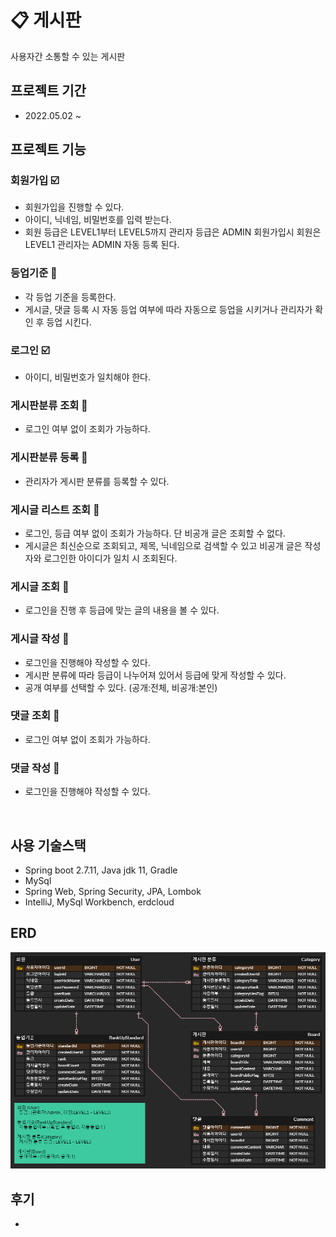 # :clipboard: 게시판
사용자간 소통할 수 있는 게시판

## 프로젝트 기간
* 2022.05.02 ~
  <br>

## 프로젝트 기능
### 회원가입 :ballot_box_with_check:
* 회원가입을 진행할 수 있다.
* 아이디, 닉네임, 비밀번호를 입력 받는다.
* 회원 등급은 LEVEL1부터 LEVEL5까지 관리자 등급은 ADMIN 회원가입시 회원은 LEVEL1 관리자는 ADMIN 자동 등록 된다.

### 등업기준 :black_square_button:
* 각 등업 기준을 등록한다.
* 게시글, 댓글 등록 시 자동 등업 여부에 따라 자동으로 등업을 시키거나 관리자가 확인 후 등업 시킨다.

### 로그인 :ballot_box_with_check:
* 아이디, 비밀번호가 일치해야 한다.

### 게시판분류 조회 :black_square_button:
* 로그인 여부 없이 조회가 가능하다.

### 게시판분류 등록 :black_square_button:
* 관리자가 게시판 분류를 등록할 수 있다.

### 게시글 리스트 조회 :black_square_button:
* 로그인, 등급 여부 없이 조회가 가능하다. 단 비공개 글은 조회할 수 없다.
* 게시글은 최신순으로 조회되고, 제목, 닉네임으로 검색할 수 있고 비공개 글은 작성자와 로그인한 아이디가 일치 시 조회된다.

### 게시글 조회 :black_square_button:
* 로그인을 진행 후 등급에 맞는 글의 내용을 볼 수 있다.

### 게시글 작성 :black_square_button:
* 로그인을 진행해야 작성할 수 있다.
* 게시판 분류에 따라 등급이 나누어져 있어서 등급에 맞게 작성할 수 있다.
* 공개 여부를 선택할 수 있다. (공개:전체, 비공개:본인)

### 댓글 조회 :black_square_button:
* 로그인 여부 없이 조회가 가능하다.

### 댓글 작성 :black_square_button:
* 로그인을 진행해야 작성할 수 있다.

  <br>

## 사용 기술스택
* Spring boot 2.7.11, Java jdk 11, Gradle
* MySql
* Spring Web, Spring Security, JPA, Lombok
* IntelliJ, MySql Workbench, erdcloud
  <br>

## ERD
![ERD](ERD/BoardErd.png)
<br>

## 후기
*
